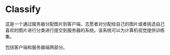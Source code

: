 # Classify


这是一个通过服务器分配图片到客户端，志愿者对分配给自己的图片或者挑选自己喜欢的图片进行分类进行提交到服务器的系统。该系统可以为计算机视觉提供训练集。

包括客户端和服务器端两部分。